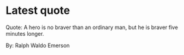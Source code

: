 # Latest quote 

Quote: A hero is no braver than an ordinary man, but he is braver five minutes longer. 

By: Ralph Waldo Emerson